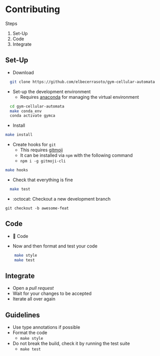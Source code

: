 # Contributing

Steps

1. Set-Up
2. Code
3. Integrate

## Set-Up

+ Download

```bash
  git clone https://github.com/elbecerrasoto/gym-cellular-automata
```

+ Set-up the development environment
  + Requires [anaconda](https://www.anaconda.com/) for managing the virtual environment

```bash
  cd gym-cellular-automata
  make conda_env
  conda activate gymca
```

+ Install

```bash
make install
```

+ Create hooks for `git`
  + This requires [gitmoji](https://github.com/carloscuesta/gitmoji)
  + It can be installed via `npm` with the following command
  + `npm i -g gitmoji-cli`

```bash
make hooks
```

+ Check that everything is fine

```bash
  make test
```

+ :octocat: Checkout a new development branch
```
git checkout -b awesome-feat
```

## Code

+ :space_invader: Code

+ Now and then format and test your code
``` bash
    make style
    make test
```

## Integrate

+ Open a _pull request_
+ Wait for your changes to be accepted
+ Iterate all over again

## Guidelines

+ Use type annotations if possible
+ Format the code
  + `make style`
+ Do not break the build, check it by running the test suite
  + `make test`
